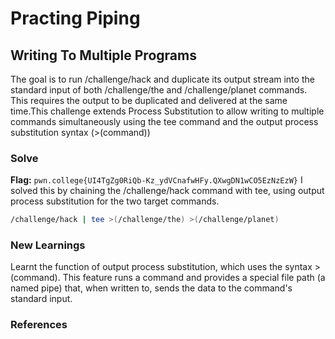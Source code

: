 # Practing Piping

## Writing To Multiple Programs
The goal is to run /challenge/hack and duplicate its output stream into the standard input of both /challenge/the and /challenge/planet commands. This requires the output to be duplicated and delivered at the same time.This challenge extends Process Substitution to allow writing to multiple commands simultaneously using the tee command and the output process substitution syntax (>(command))

### Solve
**Flag:** `pwn.college{UI4TgZg0RiQb-Kz_ydVCnafwHFy.QXwgDN1wCO5EzNzEzW}`
I solved this by chaining the /challenge/hack command with tee, using output process substitution for the two target commands.

```bash
/challenge/hack | tee >(/challenge/the) >(/challenge/planet)
```

### New Learnings
Learnt the function of output process substitution, which uses the syntax >(command). This feature runs a command and provides a special file path (a named pipe) that, when written to, sends the data to the command's standard input.

### References 

